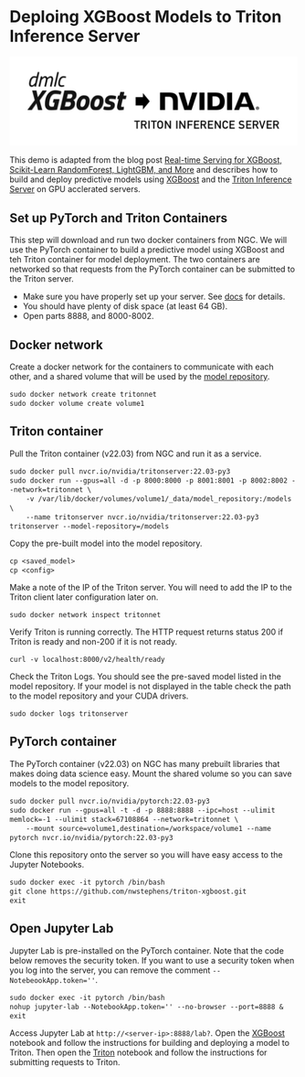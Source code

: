 # Deploing XGBoost Models to Triton Inference Server

![](logos.png)

This demo is adapted from the blog post [Real-time Serving for XGBoost, Scikit-Learn RandomForest, LightGBM, and More](https://developer.nvidia.com/blog/real-time-serving-for-xgboost-scikit-learn-randomforest-lightgbm-and-more/) and describes how to build and deploy predictive models using [XGBoost](https://www.nvidia.com/en-us/glossary/data-science/xgboost/) and the [Triton Inference Server](https://developer.nvidia.com/nvidia-triton-inference-server) on GPU acclerated servers. 

## Set up PyTorch and Triton Containers

This step will download and run two docker containers from NGC. We will use the PyTorch container to build a predictive model using XGBoost and teh Triton container for model deployment. The two containers are networked so that requests from the PyTorch container can be submitted to the Triton server.

* Make sure you have properly set up your server. See [docs](docs/README.md) for details.
* You should have plenty of disk space (at least 64 GB).
* Open parts 8888, and 8000-8002.

## Docker network

Create a docker network for the containers to communicate with each other, and a shared volume that will be used by the [model repository](https://github.com/triton-inference-server/server/blob/main/docs/model_repository.md).

```
sudo docker network create tritonnet
sudo docker volume create volume1
```

## Triton container

Pull the Triton container (v22.03) from NGC and run it as a service.

```
sudo docker pull nvcr.io/nvidia/tritonserver:22.03-py3
sudo docker run --gpus=all -d -p 8000:8000 -p 8001:8001 -p 8002:8002 --network=tritonnet \
    -v /var/lib/docker/volumes/volume1/_data/model_repository:/models \
    --name tritonserver nvcr.io/nvidia/tritonserver:22.03-py3 tritonserver --model-repository=/models
```

Copy the pre-built model into the model repository.

```
cp <saved_model>
cp <config>
```

Make a note of the IP of the Triton server. You will need to add the IP to the Triton client later configuration later on. 

```
sudo docker network inspect tritonnet
```

Verify Triton is running correctly. The HTTP request returns status 200 if Triton is ready and non-200 if it is not ready. 

```
curl -v localhost:8000/v2/health/ready
```

Check the Triton Logs. You should see the pre-saved model listed in the model repository. If your model is not displayed in the table check the path to the model repository and your CUDA drivers.

```
sudo docker logs tritonserver
```

## PyTorch container

The PyTorch container (v22.03) on NGC has many prebuilt libraries that makes doing data science easy. Mount the shared volume so you can save models to the model repository.

```
sudo docker pull nvcr.io/nvidia/pytorch:22.03-py3
sudo docker run --gpus=all -t -d -p 8888:8888 --ipc=host --ulimit memlock=-1 --ulimit stack=67108864 --network=tritonnet \
    --mount source=volume1,destination=/workspace/volume1 --name pytorch nvcr.io/nvidia/pytorch:22.03-py3
```

Clone this repository onto the server so you will have easy access to the Jupyter Notebooks.

```
sudo docker exec -it pytorch /bin/bash
git clone https://github.com/nwstephens/triton-xgboost.git
exit

```

## Open Jupyter Lab

Jupyter Lab is pre-installed on the PyTorch container. Note that the code below removes the security token. If you want to use a security token when you log into the server, you can remove the comment `--NotebeookApp.token=''`.

```
sudo docker exec -it pytorch /bin/bash
nohup jupyter-lab --NotebookApp.token='' --no-browser --port=8888 &
exit

```

Access Jupyter Lab at `http://<server-ip>:8888/lab?`. Open the [XGBoost](xgboost-model.ipynb) notebook and follow the instructions for building and deploying a model to Triton. Then open the [Triton](triton-deploy.ipynb) notebook and follow the instructions for submitting requests to Triton.
